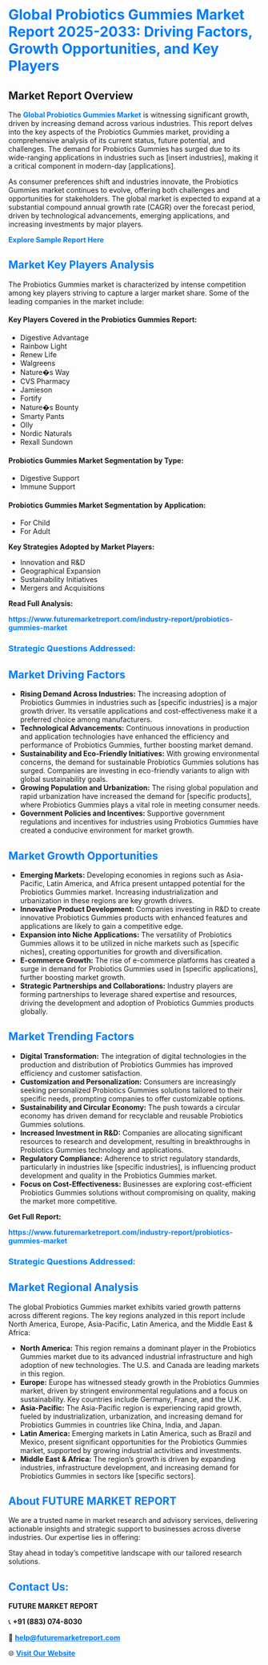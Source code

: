 <h1 style="color: #007BFF;">Global Probiotics Gummies Market Report 2025-2033: Driving Factors, Growth Opportunities, and Key Players</h1>

<section id="overview">
<h2>Market Report Overview</h2>
<p>The <a href="https://www.futuremarketreport.com/industry-report/probiotics-gummies-market" style="color: #007BFF; text-decoration: none;"><strong>Global Probiotics Gummies Market</strong></a> is witnessing significant growth, driven by increasing demand across various industries. This report delves into the key aspects of the Probiotics Gummies market, providing a comprehensive analysis of its current status, future potential, and challenges. The demand for Probiotics Gummies has surged due to its wide-ranging applications in industries such as [insert industries], making it a critical component in modern-day [applications].</p>
<p>As consumer preferences shift and industries innovate, the Probiotics Gummies market continues to evolve, offering both challenges and opportunities for stakeholders. The global market is expected to expand at a substantial compound annual growth rate (CAGR) over the forecast period, driven by technological advancements, emerging applications, and increasing investments by major players.</p>
</section>

<section id="overview">
<p><a href="https://www.futuremarketreport.com/request-sample/reportId=80011" style="color: #007BFF; text-decoration: none;"><strong>Explore Sample Report Here</strong></a></p>
</section>

<section id="key-players">
<h2 style="color: #007BFF;">Market Key Players Analysis</h2>
<p>The Probiotics Gummies market is characterized by intense competition among key players striving to capture a larger market share. Some of the leading companies in the market include:</p>
<h4>Key Players Covered in the Probiotics Gummies Report:</h4>
<ul><li>Digestive Advantage</li><li>Rainbow Light</li><li>Renew Life</li><li>Walgreens</li><li>Nature�s Way</li><li>CVS Pharmacy</li><li>Jamieson</li><li>Fortify</li><li>Nature�s Bounty</li><li>Smarty Pants</li><li>Olly</li><li>Nordic Naturals</li><li>Rexall Sundown</li></ul>
<h4>Probiotics Gummies Market Segmentation by Type:</h4>
<ul><li>Digestive Support</li><li>Immune Support</li></ul>

<h4>Probiotics Gummies Market Segmentation by Application:</h4>
<ul><li>For Child</li><li>For Adult</li></ul>
<p><strong>Key Strategies Adopted by Market Players:</strong></p>
<ul>
<li>Innovation and R&D</li>
<li>Geographical Expansion</li>
<li>Sustainability Initiatives</li>
<li>Mergers and Acquisitions</li>
</ul>
</section>

<section>
<p><strong>Read Full Analysis: </strong></p><a href="https://www.futuremarketreport.com/industry-report/probiotics-gummies-market" style="color: #007BFF; text-decoration: none;"><strong>https://www.futuremarketreport.com/industry-report/probiotics-gummies-market</strong></a>
<h3 style="color: #007BFF;">Strategic Questions Addressed:</h3>
</section>

<section id="driving-factors">
<h2 style="color: #007BFF;">Market Driving Factors</h2>
<ul>
<li><strong>Rising Demand Across Industries:</strong> The increasing adoption of Probiotics Gummies in industries such as [specific industries] is a major growth driver. Its versatile applications and cost-effectiveness make it a preferred choice among manufacturers.</li>
<li><strong>Technological Advancements:</strong> Continuous innovations in production and application technologies have enhanced the efficiency and performance of Probiotics Gummies, further boosting market demand.</li>
<li><strong>Sustainability and Eco-Friendly Initiatives:</strong> With growing environmental concerns, the demand for sustainable Probiotics Gummies solutions has surged. Companies are investing in eco-friendly variants to align with global sustainability goals.</li>
<li><strong>Growing Population and Urbanization:</strong> The rising global population and rapid urbanization have increased the demand for [specific products], where Probiotics Gummies plays a vital role in meeting consumer needs.</li>
<li><strong>Government Policies and Incentives:</strong> Supportive government regulations and incentives for industries using Probiotics Gummies have created a conducive environment for market growth.</li>
</ul>
</section>

<section id="growth-opportunities">
<h2 style="color: #007BFF;">Market Growth Opportunities</h2>
<ul>
<li><strong>Emerging Markets:</strong> Developing economies in regions such as Asia-Pacific, Latin America, and Africa present untapped potential for the Probiotics Gummies market. Increasing industrialization and urbanization in these regions are key growth drivers.</li>
<li><strong>Innovative Product Development:</strong> Companies investing in R&D to create innovative Probiotics Gummies products with enhanced features and applications are likely to gain a competitive edge.</li>
<li><strong>Expansion into Niche Applications:</strong> The versatility of Probiotics Gummies allows it to be utilized in niche markets such as [specific niches], creating opportunities for growth and diversification.</li>
<li><strong>E-commerce Growth:</strong> The rise of e-commerce platforms has created a surge in demand for Probiotics Gummies used in [specific applications], further boosting market growth.</li>
<li><strong>Strategic Partnerships and Collaborations:</strong> Industry players are forming partnerships to leverage shared expertise and resources, driving the development and adoption of Probiotics Gummies products globally.</li>
</ul>
</section>

<section id="trending-factors">
<h2 style="color: #007BFF;">Market Trending Factors</h2>
<ul>
<li><strong>Digital Transformation:</strong> The integration of digital technologies in the production and distribution of Probiotics Gummies has improved efficiency and customer satisfaction.</li>
<li><strong>Customization and Personalization:</strong> Consumers are increasingly seeking personalized Probiotics Gummies solutions tailored to their specific needs, prompting companies to offer customizable options.</li>
<li><strong>Sustainability and Circular Economy:</strong> The push towards a circular economy has driven demand for recyclable and reusable Probiotics Gummies solutions.</li>
<li><strong>Increased Investment in R&D:</strong> Companies are allocating significant resources to research and development, resulting in breakthroughs in Probiotics Gummies technology and applications.</li>
<li><strong>Regulatory Compliance:</strong> Adherence to strict regulatory standards, particularly in industries like [specific industries], is influencing product development and quality in the Probiotics Gummies market.</li>
<li><strong>Focus on Cost-Effectiveness:</strong> Businesses are exploring cost-efficient Probiotics Gummies solutions without compromising on quality, making the market more competitive.</li>
</ul>
</section>

<section>
<p><strong>Get Full Report: </strong></p><a href="https://www.futuremarketreport.com/industry-report/probiotics-gummies-market" style="color: #007BFF; text-decoration: none;"><strong>https://www.futuremarketreport.com/industry-report/probiotics-gummies-market</strong></a>
<h3 style="color: #007BFF;">Strategic Questions Addressed:</h3>
</section>


<section id="regional-analysis">
<h2 style="color: #007BFF;">Market Regional Analysis</h2>
<p>The global Probiotics Gummies market exhibits varied growth patterns across different regions. The key regions analyzed in this report include North America, Europe, Asia-Pacific, Latin America, and the Middle East & Africa:</p>
<ul>
<li><strong>North America:</strong> This region remains a dominant player in the Probiotics Gummies market due to its advanced industrial infrastructure and high adoption of new technologies. The U.S. and Canada are leading markets in this region.</li>
<li><strong>Europe:</strong> Europe has witnessed steady growth in the Probiotics Gummies market, driven by stringent environmental regulations and a focus on sustainability. Key countries include Germany, France, and the U.K.</li>
<li><strong>Asia-Pacific:</strong> The Asia-Pacific region is experiencing rapid growth, fueled by industrialization, urbanization, and increasing demand for Probiotics Gummies in countries like China, India, and Japan.</li>
<li><strong>Latin America:</strong> Emerging markets in Latin America, such as Brazil and Mexico, present significant opportunities for the Probiotics Gummies market, supported by growing industrial activities and investments.</li>
<li><strong>Middle East & Africa:</strong> The region’s growth is driven by expanding industries, infrastructure development, and increasing demand for Probiotics Gummies in sectors like [specific sectors].</li>
</ul>
</section>

<footer>
<h2 style="color: #007BFF;">About FUTURE MARKET REPORT</h2>
<p>We are a trusted name in market research and advisory services, delivering actionable insights and strategic support to businesses across diverse industries. Our expertise lies in offering:</p>

<p>Stay ahead in today’s competitive landscape with our tailored research solutions.</p>

<h2 style="color: #007BFF;">Contact Us:</h2>
<p><strong>FUTURE MARKET REPORT</strong></p>
<p>📞 <strong>+91 (883) 074-8030</strong></p>
<p>📧 <strong><a href="mailto:help@futuremarketreport.com" style="color: #007BFF;">help@futuremarketreport.com</a></strong></p>
<p>🌐 <strong><a href="https://www.futuremarketreport.com/" style="color: #007BFF;">Visit Our Website</a></strong></p>
</footer>